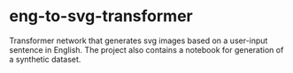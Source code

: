 # eng-to-svg-transformer
Transformer network that generates svg images based on a user-input sentence in English. The project also contains a notebook for generation of a synthetic dataset.
